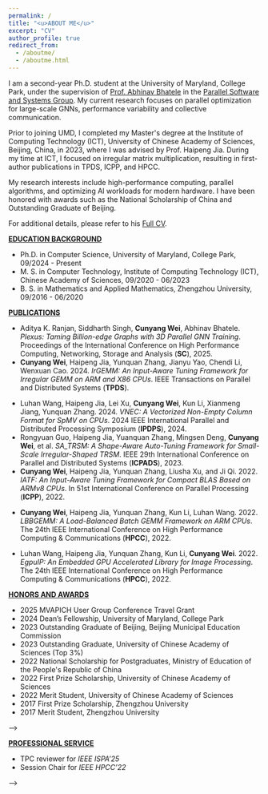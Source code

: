```yaml
---
permalink: /
title: "<u>ABOUT ME</u>"
excerpt: "CV"
author_profile: true
redirect_from: 
  - /aboutme/
  - /aboutme.html
---
```


I am a second-year Ph.D. student at the University of Maryland, College Park, under the supervision of [Prof. Abhinav Bhatele](https://www.cs.umd.edu/~bhatele/) in the [Parallel Software and Systems Group](https://pssg.cs.umd.edu/). My current research focuses on parallel optimization for large-scale GNNs, performance variability and collective communication. 

Prior to joining UMD, I completed my Master's degree at the Institute of Computing Technology (ICT), University of Chinese Academy of Sciences, Beijing, China, in 2023, where I was advised by Prof. Haipeng Jia. During my time at ICT, I focused on irregular matrix multiplication, resulting in first-author publications in TPDS, ICPP, and HPCC. 

My research interests include high-performance computing, parallel algorithms, and optimizing AI workloads for modern hardware. I have been honored with awards such as the National Scholarship of China and Outstanding Graduate of Beijing.

For additional details, please refer to his [Full CV](./files/CV_Cunyang_Wei.pdf).

<!-- <br> -->

**<u>EDUCATION BACKGROUND</u>**
* Ph.D. in Computer Science, University of Maryland, College Park, 09/2024 - Present
* M. S. in Computer Technology, Institute of Computing Technology (ICT), Chinese Academy of Sciences, 09/2020 - 06/2023
* B. S. in Mathematics and Applied Mathematics, Zhengzhou University, 09/2016 - 06/2020

<!-- <br> -->

<!-- **<u>RESEARCH EXPERIENCE</u>**

* _**IrGEMM: An Input-Aware Tuning Framework for Irregular GEMM on ARM and X86 CPUs**_

	10/2022 - 04/2023

    * Generated hundreds of highly optimized assembly kernels for diverse irregular GEMM types based on computing templates, the instruction mapping rules between templates and assembly codes, and pipeline optimization strategies.
    * Abstracted tiling problems of GEMM into boxing problems that utilizes dynamic programming approach to minimum memory access of Irregular GEMM and maximum computational memory access ratio.
    * Built a load-balanced multithreaded scheduling framework for processing batch matrix multiplication to achieve the ultimate multi-threaded speedup.
    * Implemented a high-performance irregular matrix multiplication library for ARMv8 and Intel cascade Lake architectures. 
    * Increased the speed-up ratio of irregular DGEMM in a single-threaded environment to 2.3x, 2.7x, and 2.5x in comparison to Intel MKL, ARMPL, LIBXSMM, and BLIS; increased the speed-up ratio of irregular DGEMM in a multi-threaded environment to 3.4x, 14.6x, and 14.3x in comparison to Intel MKL, ARMPL, LIBXSMM, and BLIS.

* _**IATF: An Input-Aware Tuning Framework for Compact BLAS Based on ARMv8 CPUs**_

    10/2021 - 04/2022                         


    * Proposed computing kernel templates for GEMM and TRSM based on the SIMD-friendly data layout and analyzed the compute-to-memory-access ratio to find the optimal kernel size; and optimized instruction selection.  
    * Carefully designed the data packing kernel so that the memory accesses of the computing kernel are contiguous.  
    * Proposed an adaptive tuning framework to chooses an appropriate number of matrices for batch operation each time according to L1 cache size and matrix size, and chooses the optimal data packing kernel and computing kernel according to the input matrix properties.
    * Increased the speed-up ratio of GEMM and TRSM to 4x and 5x in comparison to ARMPL under double-precision floating-point operation.

* _**LBBGEMM: A Load-Balanced Batch GEMM Framework on ARM CPUs**_	

    05/2022 - 10/2022                                          


    * Designed high-performance small GEMM kernels without data packaging to greatly reduce the memory accessing overhead.                                                                                                      
    * Presented a load-balanced multi-thread task scheduling strategy for batch GEMM to improve multi-core performance dramatically.
    * Increased the speed-up ratio of DGEMM\_Batch to 2.3x for a single thread and 4.2x for 48 threads in comparison to ARMPL.   

* _**High-performance Image Processing Algorithms Optimization Based On ARMv8 CPUs**_,	

    10/2020 - 10/2021

    * Sorted image processing algorithms into three types (data irrelevant algorithm, data sharing algorithm and irregular memory access algorithm). 
    * Built a high-performance image processing algorithms library by writing the underlying code with Arm Neon Intrinsic and optimizing multi-threaded performance with OpenMP.
    * Presented optimized image processing algorithm library based on ARMv8 architecture and substantially improved the image processing performance by optimizing the algorithms, memory access, SIMD, and assembly instruction. 
    * Increased the speed-up ratio of cvtColor, Resize and Filter modules to 1.2x, 2x, and 2x in comparison to the OpenCV algorithms library.                                                                                                 
<br> -->

**<u>PUBLICATIONS</u>**

- Aditya K. Ranjan, Siddharth Singh, **Cunyang Wei**, Abhinav Bhatele. *Plexus: Taming Billion-edge Graphs with 3D Parallel GNN Training*. Proceedings of the International Conference on High Performance Computing, Networking, Storage and Analysis (**SC**), 2025.
- **Cunyang Wei**, Haipeng Jia, Yunquan Zhang, Jianyu Yao, Chendi Li, Wenxuan Cao. 2024. *IrGEMM: An Input-Aware Tuning Framework for Irregular GEMM on ARM and X86 CPUs*. IEEE Transactions on Parallel and Distributed Systems (**TPDS**). 
<!-- [PDF](./files/IrGEMM.pdf) -->
- Luhan Wang, Haipeng Jia, Lei Xu, **Cunyang Wei**, Kun Li, Xianmeng Jiang, Yunquan Zhang. 2024. *VNEC: A Vectorized Non-Empty Column Format for SpMV on CPUs*. 2024 IEEE International Parallel and Distributed Processing Symposium (**IPDPS**), 2024.
- Rongyuan Guo, Haipeng Jia, Yuanquan Zhang, Mingsen Deng, **Cunyang Wei**, et al. *SA_TRSM: A Shape-Aware Auto-Tuning Framework for Small-Scale Irregular-Shaped TRSM*. IEEE 29th International Conference on Parallel and Distributed Systems (**ICPADS**), 2023.
- **Cunyang Wei**, Haipeng Jia, Yunquan Zhang, Liusha Xu, and Ji Qi. 2022. *IATF: An Input-Aware Tuning Framework for Compact BLAS Based on ARMv8 CPUs*. In 51st International Conference on Parallel Processing (**ICPP**), 2022. 
<!-- [PDF](./files/IATF.pdf) -->
- **Cunyang Wei**, Haipeng Jia, Yunquan Zhang, Kun Li, Luhan Wang. 2022. *LBBGEMM: A Load-Balanced Batch GEMM Framework on ARM CPUs*. The 24th IEEE International Conference on High Performance Computing & Communications (**HPCC**), 2022. 
<!-- [PDF](./files/LBBGEMM.pdf) -->
- Luhan Wang, Haipeng Jia, Yunquan Zhang, Kun Li, **Cunyang Wei**. 2022. *EgpuIP: An Embedded GPU Accelerated Library for Image Processing*. The 24th IEEE International Conference on High Performance Computing & Communications (**HPCC**), 2022. 
<!-- [PDF](./files/EgpuIP.pdf) -->

<!-- <br> -->

**<u>HONORS AND AWARDS</u>**

- 2025 MVAPICH User Group Conference Travel Grant
- 2024 Dean’s Fellowship, University of Maryland, College Park
- 2023 Outstanding Graduate of Beijing, Beijing Municipal Education Commission
- 2023 Outstanding Graduate, University of Chinese Academy of Sciences (Top 3%)              
- 2022 National Scholarship for Postgraduates, Ministry of Education of the People's Republic of China	
- 2022 First Prize Scholarship, University of Chinese Academy of Sciences	
- 2022 Merit Student, University of Chinese Academy of Sciences	
- 2017 First Prize Scholarship, Zhengzhou University		
- 2017 Merit Student, Zhengzhou University		

<!-- <script type="text/javascript" src="//rf.revolvermaps.com/0/0/8.js?i=5nr50ha4g8t&amp;m=0&amp;c=ff0000&amp;cr1=ffffff&amp;f=arial&amp;l=33" async="async"></script> -->
<script type="text/javascript" id="mapmyvisitors" src="//mapmyvisitors.com/map.js?d=yu1BCrXIaVGmxEQICfWKHiREO7LqhQYMwkHOmgd6gLo&cl=ffffff&w=a"></script>

<!-- <body> -->
  <!-- <script type="text/javascript" src="//rf.revolvermaps.com/0/0/8.js?i=5n9ujlwbwki&amp;m=0&amp;c=ff0000&amp;cr1=ffffff&amp;f=arial&amp;l=33" id="hidden_ip" async="async" style="display:none;"></script> -->
  <!-- <script type="text/javascript" src="//rf.revolvermaps.com/0/0/3.js?i=50bkhsij1x8&amp;b=0&amp;s=14&amp;m=2&amp;cl=ffffff&amp;co=ffffff&amp;cd=ffffff&amp;v0=0&amp;v1=0&amp;r=1" async="async"></script> -->
<!-- </body> --> -->

<!-- <br> -->

**<u>PROFESSIONAL SERVICE</u>**

* TPC reviewer for _IEEE ISPA’25_
* Session Chair for _IEEE HPCC’22_
<!-- <br> -->
<!-- 
**<u>PROFESSIONAL SKILLS</u>**

- Mastered ARM assembly, X86 assembly, and programming with C 
- Proficient in OpenMP, Arm Neon, Intel AVX512 and etc. 
- Solid knowledge in Linux basic commands, data structure and computer architecture --> -->
